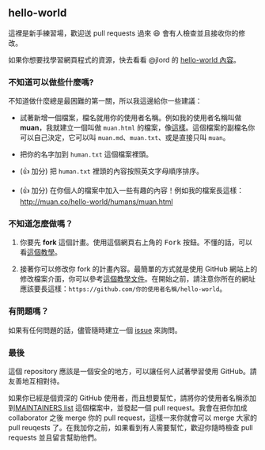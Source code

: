 ## hello-world

這裡是新手練習場，歡迎送 pull requests 過來 :smile: 會有人檢查並且接收你的修改。

如果你想要找學習網頁程式的資源，快去看看 @jlord 的 [hello-world 內容](https://github.com/jlord/hello-world/blob/master/code-life.md)。

### 不知道可以做些什麼嗎?

不知道做什麼總是最困難的第一關，所以我這邊給你一些建議：

- 試著新增一個檔案，檔名就用你的使用者名稱。例如我的使用者名稱叫做 **muan**，我就建立一個叫做 `muan.html` 的檔案，像[這樣](https://github.com/muan/hello-world/commit/a25ce6ab6d71fa3e7311e90538eee3f797b29aec)。這個檔案的副檔名你可以自己決定，它可以叫 `muan.md`、`muan.txt`、或是直接只叫 `muan`。

- 把你的名字加到 `human.txt` 這個檔案裡頭。

- (:+1: 加分) 把 `human.txt` 裡頭的內容按照英文字母順序排序。

- (:+1: 加分) 在你個人的檔案中加入一些有趣的內容！例如我的檔案長這樣：http://muan.co/hello-world/humans/muan.html

### 不知道怎麼做嗎？

1. 你要先 **fork** 這個計畫。使用這個網頁右上角的 <kbd>Fork</kbd> 按鈕。不懂的話，可以看[這個教學](https://help.github.com/articles/fork-a-repo/#fork-an-example-repository)。

2. 接著你可以修改你 fork 的計畫內容。最簡單的方式就是使用 GitHub 網站上的修改檔案介面，你可以參考[這個教學文件](https://guides.github.com/activities/hello-world/#branch)。在開始之前，請注意你所在的網址應該要長這樣：`https://github.com/你的使用者名稱/hello-world`。

### 有問題嗎？

如果有任何問題的話，儘管隨時建立一個 [issue](https://github.com/muan/hello-world/issues/new) 來詢問。

### 最後

這個 repository 應該是一個安全的地方，可以讓任何人試著學習使用 GitHub。請友善地互相對待。

如果你已經是個資深的 GitHub 使用者，而且想要幫忙，請將你的使用者名稱添加到[MAINTAINERS list](MAINTAINERS.md) 這個檔案中，並發起一個 pull request。我會在把你加成 collaborator 之後 merge 你的 pull request，這樣一來你就會可以 merge 大家的 pull reuqests 了。在我加你之前，如果看到有人需要幫忙，歡迎你隨時檢查 pull requests 並且留言幫助他們。

